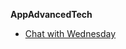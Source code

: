 **AppAdvancedTech**

*   [Chat with Wednesday](https://appadvancedtech.github.io/wednesday.github.io/)

